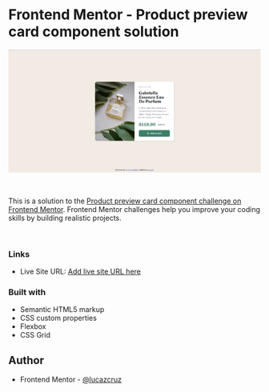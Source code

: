 # Frontend Mentor - Product preview card component solution

![](./design/screenshot.png)

<br>

This is a solution to the [Product preview card component challenge on Frontend Mentor](https://www.frontendmentor.io/challenges/product-preview-card-component-GO7UmttRfa). Frontend Mentor challenges help you improve your coding skills by building realistic projects.

<br>

### Links

- Live Site URL: [Add live site URL here](https://lucazcruz.github.io/frontend-mentor-challenges/product-preview-card-component-main/)


### Built with

- Semantic HTML5 markup
- CSS custom properties
- Flexbox
- CSS Grid


## Author

- Frontend Mentor - [@lucazcruz](https://www.frontendmentor.io/profile/lucazcruz)